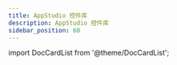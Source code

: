 ```yaml
---
title: AppStudio 控件库
description: AppStudio 控件库
sidebar_position: 60
---
```


import DocCardList from '@theme/DocCardList';

<DocCardList />

